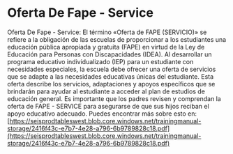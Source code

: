 # Oferta De Fape - Service
Oferta De Fape - Service: El término «Oferta de FAPE (SERVICIO)» se refiere a la obligación de las escuelas de proporcionar a los estudiantes una educación pública apropiada y gratuita (FAPE) en virtud de la Ley de Educación para Personas con Discapacidades (IDEA). Al desarrollar un programa educativo individualizado (IEP) para un estudiante con necesidades especiales, la escuela debe ofrecer una oferta de servicios que se adapte a las necesidades educativas únicas del estudiante. Esta oferta describe los servicios, adaptaciones y apoyos específicos que se brindarán para ayudar al estudiante a acceder al plan de estudios de educación general. Es importante que los padres revisen y comprendan la oferta de FAPE - SERVICE para asegurarse de que sus hijos reciban el apoyo educativo adecuado.
Puedes encontrar más sobre esto en: [https://seisprodtableswest.blob.core.windows.net/trainingmanual-storage/2416f43c-e7b7-4e28-a796-6b9789828c18.pdf](https://seisprodtableswest.blob.core.windows.net/trainingmanual-storage/2416f43c-e7b7-4e28-a796-6b9789828c18.pdf)
